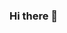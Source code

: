 ### Hi there 👋

<!--
**AgaSzyp/AgaSzyp** is a ✨ _special_ ✨ repository because its `README.md` (this file) appears on your GitHub profile.

Here are some ideas to get you started:

- 🔭 I’m currently working on Salesforce Project with API testing
- 🌱 I’m currently learning Postman
- 👯 I’m looking to collaborate on Automation Testing
- 🤔 I’m looking for help with maybe later 
- 💬 Ask me about Salesforce, manual testing
- 📫 How to reach me: LinkedIn
- 😄 Pronouns: She/ Her
- ⚡ Fun fact: ...
-->
